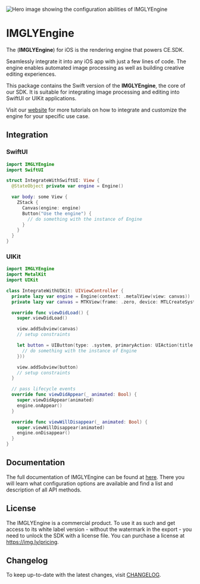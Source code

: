 ![Hero image showing the configuration abilities of IMGLYEngine](https://img.ly/static/cesdk_release_header.png)

# IMGLYEngine

The (**IMGLYEngine**) for iOS is the rendering engine that powers CE.SDK. 

Seamlessly integrate it into any iOS app with just a few lines of code. The
engine enables automated image processing as well as building creative editing experiences.

This package contains the Swift version of the **IMGLYEngine**, the core of
our SDK. It is suitable for integrating image processing and editing into
SwiftUI or UIKit applications.

Visit our [website](https://img.ly/docs/cesdk) for more tutorials on how to integrate and
customize the engine for your specific use case.

## Integration

### SwiftUI

```Swift
import IMGLYEngine
import SwiftUI

struct IntegrateWithSwiftUI: View {
  @StateObject private var engine = Engine()

  var body: some View {
    ZStack {
      Canvas(engine: engine)
      Button("Use the engine") {
        // do something with the instance of Engine
      }
    }
  }
}
```

### UIKit

```Swift
import IMGLYEngine
import MetalKit
import UIKit

class IntegrateWithUIKit: UIViewController {
  private lazy var engine = Engine(context: .metalView(view: canvas))
  private lazy var canvas = MTKView(frame: .zero, device: MTLCreateSystemDefaultDevice())

  override func viewDidLoad() {
    super.viewDidLoad()

    view.addSubview(canvas)
    // setup constraints

    let button = UIButton(type: .system, primaryAction: UIAction(title: "Use the engine", handler: { _ in
      // do something with the instance of Engine
    }))

    view.addSubview(button)
    // setup constraints
  }

  // pass lifecycle events
  override func viewDidAppear(_ animated: Bool) {
    super.viewDidAppear(animated)
    engine.onAppear()
  }

  override func viewWillDisappear(_ animated: Bool) {
    super.viewWillDisappear(animated)
    engine.onDisappear()
  }
}
```

## Documentation
The full documentation of IMGLYEngine can be found at
[here](https://img.ly/docs/cesdk/ios/).
There you will learn what configuration options are available and find a list
and description of all API methods.

## License

The IMGLYEngine is a commercial product. To use it as such and get
access to its white label version - without the watermark in the export - you
need to unlock the SDK with a license file. You can purchase a license at
https://img.ly/pricing.

## Changelog

To keep up-to-date with the latest changes, visit [CHANGELOG](https://img.ly/docs/cesdk/web/faq/changelog/).

